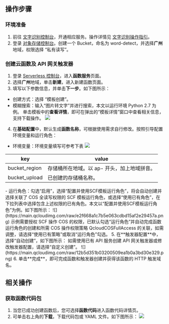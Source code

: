 ## 操作步骤

### 环境准备

1. 前往 [文字识别控制台](https://console.cloud.tencent.com/ocr/general)，开通相应服务。操作详情见 [文字识别操作指引](https://cloud.tencent.com/document/product/866/17622)。
2. 登录 [对象存储控制台](https://console.cloud.tencent.com/cos)。创建一个 Bucket，命名为 word-detect，并选择**广州**地域，权限选择 “私有读写”。

### 创建云函数及 API 网关触发器

1. 登录 [Serverless 控制台](https://console.cloud.tencent.com/scf/list?rid=8&ns=default)，进入**函数服务**页面。
2. 选择**广州**地域，单击**新建**，进入新建函数页面。
3. 填写以下参数信息，并单击**下一步**。如下图所示： 
 - 创建方式：选择 “模板创建”。
 - 模糊搜索：输入“图片转文字”并进行搜索，本文以运行环境 Python 2.7 为例。
   单击模板中的**查看详情**，即可在弹出的“模板详情”窗口中查看相关信息，支持下载操作。
	![](https://main.qcloudimg.com/raw/584112992a0e7e174b1f06185d947f83.png)
4. 在**基础配置**中，默认生成**函数名称**，可根据使用需求自行修改。按照引导配置环境变量和运行角色：
 - 环境变量：环境变量填写可参考下表
  ![](https://main.qcloudimg.com/raw/ccbf0967ae51a80e983fd20957fbb839.png)
<table>
  <thead>
  <tr>
  <th>key</th>
  <th>value</th>
  </tr>
  </thead>
  <tbody><tr>
  <td>bucket_region</td>
  <td>存储桶所在地域。以 ap- 开头，加上地域拼音。</td>
  </tr>
  <tr>
  <td>bucket_upload</td>
  <td>已创建的存储桶名称。</td>
  </tr>
  <tr>
  </tbody></table>
 - 运行角色：勾选“启用”，选择“配置并使用SCF模板运行角色”，将会自动创建并选择关联了 COS 全读写权限的 SCF 模板运行角色，或选择“使用已有角色”，在下拉列表中选择包含上述权限的已有角色。本文以“配置并使用SCF模板运行角色”为例。如下图所示： 
![](https://main.qcloudimg.com/raw/e2f668a1c7b5e063cdbd15af2e29457a.png)
<dx-alert infotype="explain" title="">
示例需要授权 SCF 操作 COS 的权限，已默认勾选“运行角色”并自动完成函数运行角色的创建和所需 COS 操作权限策略 QcloudCOSFullAccess 的关联，如需调整，请选择“使用已有策略”或取消“运行角色”勾选。
</dx-alert>
5. 在**触发器配置**中，选择“自动创建”，如下图所示： 
如需使用已有 API 服务创建 API 网关触发器或修改触发器配置，请选择“自定义创建”。
![](https://main.qcloudimg.com/raw/12b5d351b03200509ea1b0a3bd30e329.png)
6. 单击**完成**，即可完成函数和触发器创建并获得该函数的 HTTP 触发域名。

## 相关操作

### 获取函数代码包

1. 当您已成功创建函数后，您可选择**函数代码**进入函数代码详情页。
2. 可单击右上角的**下载**，下载代码包或 YAML 文件。如下图所示： 
   ![](https://main.qcloudimg.com/raw/c49d89df7dded812d29507de10dd5d2d.png)
